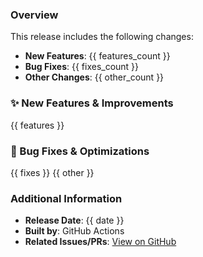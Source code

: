 ### Overview
This release includes the following changes:
- **New Features**: {{ features_count }}
- **Bug Fixes**: {{ fixes_count }}
- **Other Changes**: {{ other_count }}

### ✨ New Features & Improvements
{{ features }}

### 🐛 Bug Fixes & Optimizations
{{ fixes }}
{{ other }}

### Additional Information
- **Release Date**: {{ date }}
- **Built by**: GitHub Actions
- **Related Issues/PRs**: [View on GitHub](#)  <!-- Add a link to the PRs or issues if needed -->
